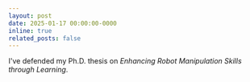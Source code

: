 ```yaml
---
layout: post
date: 2025-01-17 00:00:00-0000
inline: true
related_posts: false
---
```


I've defended my Ph.D. thesis on _Enhancing Robot Manipulation Skills through Learning_.
